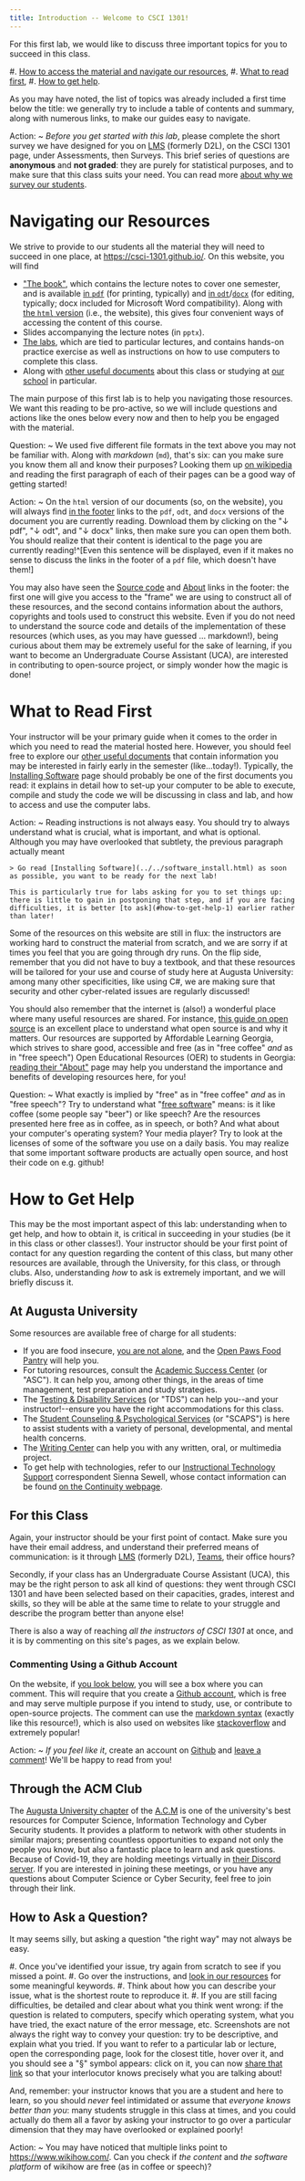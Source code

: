 ```yaml
---
title: Introduction -- Welcome to CSCI 1301!
---
```


For this first lab, we would like to discuss three important topics for you to succeed in this class.

#. [How to access the material and navigate our resources](#navigating-our-resources-1),
#. [What to read first](#what-to-read-first-1),
#. [How to get help](#how-to-get-help-1).

As you may have noted, the list of topics was already included a first time below the title: we generally try to include a table of contents and summary, along with numerous links, to make our guides easy to navigate.

Action:
~ _Before you get started with this lab_, please complete the short survey we have designed for you on [LMS](https://lms.augusta.edu/) (formerly D2L), on the CSCI 1301 page, under Assessments, then Surveys. This brief series of questions are **anonymous** and **not graded**: they are purely for statistical purposes, and to make sure that this class suits your need. You can read more [about why we survey our students](../../survey.html).

# Navigating our Resources

We strive to provide to our students all the material they will need to succeed in one place, at <https://csci-1301.github.io/>.
On this website, you will find

- ["The book"](https://csci-1301.github.io/book.html), which contains the lecture notes to cover one semester, and is available [in `pdf`](https://csci-1301.github.io/book.pdf) (for printing, typically) and [in `odt`](https://csci-1301.github.io/book.odt)/[`docx`](https://csci-1301.github.io/book.docx) (for editing, typically;  docx included for Microsoft Word compatibility). Along with [the `html` version](https://csci-1301.github.io/book.html) (i.e., the website), this gives four convenient ways of accessing the content of this course.
- Slides accompanying the lecture notes (in `pptx`). <!-- TODO: add (list of) slides to website -->
- [The labs](https://csci-1301.github.io/labs/), which are tied to particular lectures, and contains hands-on practice exercise as well as instructions on how to use computers to complete this class.
- Along with [other useful documents](https://csci-1301.github.io/#other-documents) about this class or studying at [our school](https://www.augusta.edu/ccs/) in particular.

The main purpose of this first lab is to help you navigating those resources.
We want this reading to be pro-active, so we will include questions and actions like the ones below every now and then to help you be engaged with the material.

Question:
~  We used five different file formats in the text above you may not be familiar with. Along with _markdown_ (`md`), that's six: can you make sure you know them all and know their purposes? Looking them up [on wikipedia](https://en.wikipedia.org/wiki/List_of_file_formats) and reading the first paragraph of each of their pages can be a good way of getting started!

Action:
~ On the `html` version of our documents (so, on the website), you will always find [in the footer](#footer) links to the `pdf`, `odt`, and `docx` versions of the document you are currently reading.
Download them by clicking on the "↓ pdf", "↓ odt", and "↓ docx" links, then make sure you can open them both.
You should realize that their content is identical to the page you are currently reading!^[Even this sentence will be displayed, even if it makes no sense to discuss the links in the footer of a `pdf` file, which doesn't have them!]

You may also have seen the [Source code](https://github.com/csci-1301/csci-1301.github.io) and [About](../../about.html) links in the footer: the first one will give you access to the "frame" we are using to construct all of these resources, and the second contains information about the authors, copyrights and tools used to construct this website.
Even if you do not need to understand the source code and details of the implementation of these resources (which uses, as you may have guessed … markdown!), being curious about them may be extremely useful for the sake of learning, if you want to become an Undergraduate Course Assistant (UCA), are interested in contributing to open-source project, or simply wonder how the magic is done!

# What to Read First

Your instructor will be your primary guide when it comes to the order in which you need to read the material hosted here.
However, you should feel free to explore our [other useful documents](https://csci-1301.github.io/#other-documents) that contain information you may be interested in fairly early in the semester (like…today!).
Typically, the [Installing Software](../../software_install.html) page should probably be one of the first documents you read: it explains in detail how to set-up your computer to be able to execute, compile and study the code we will be discussing in class and lab, and how to access and use the computer labs.

Action:
~
    Reading instructions is not always easy. You should try to always understand what is crucial, what is important, and what is optional.
    Although you may have overlooked that subtlety, the previous paragraph actually meant

    > Go read [Installing Software](../../software_install.html) as soon as possible, you want to be ready for the next lab!

    This is particularly true for labs asking for you to set things up: there is little to gain in postponing that step, and if you are facing difficulties, it is better [to ask](#how-to-get-help-1) earlier rather than later!

Some of the resources on this website are still in flux: the instructors are working hard to construct the material from scratch, and we are sorry if at times you feel that you are going through dry runs.
On the flip side, remember that you did not have to buy a textbook, and that these resources will be tailored for your use and course of study here at Augusta University: among many other specificities, like using C#, we are making sure that security and other cyber-related issues are regularly discussed!

You should also remember that the internet is (also!) a wonderful place where many useful resources are shared.
For instance, [this guide on open source](https://opensource.guide/) is an excellent place to understand what open source is and why it matters.
Our resources are supported by Affordable Learning Georgia, which strives to share good, accessible and free (as in "free coffee" _and_ as in "free speech") Open Educational Resources (OER) to students in Georgia: [reading their "About"](https://www.affordablelearninggeorgia.org/about/about_us) page may help you understand the importance and benefits of developing resources here, for you!

Question:
~ What exactly is implied by "free" as in "free coffee" _and_ as in "free speech"? Try to understand what "[free software](https://en.wikipedia.org/wiki/Free_software)" means: is it like coffee (some people say "beer") or like speech? Are the resources presented here free as in coffee, as in speech, or both? And what about your computer's operating system? Your media player? Try to look at the licenses of some of the software you use on a daily basis. You may realize that some important software products are actually open source, and host their code on e.g. github!

# How to Get Help

This may be the most important aspect of this lab: understanding when to get help, and how to obtain it, is critical in succeeding in your studies (be it in this class or other classes!).
Your instructor should be your first point of contact for any question regarding the content of this class, but many other resources are available, through the University, for this class, or through clubs.
Also, understanding _how_ to ask is extremely important, and we will briefly discuss it.


## At Augusta University

Some resources are available free of charge for all students:

- If you are food insecure, [you are not alone](https://www.wjbf.com/csra-news/nearly-36-percent-of-college-students-are-hungry/), and the [Open Paws Food Pantry](https://www.augusta.edu/student-affairs/open-paws.php) will help you.
- For tutoring resources, consult the [Academic Success Center](https://www.augusta.edu/academicsuccess/) (or "ASC"). It can help you, among other things, in the areas of time management, test preparation and study strategies.
- The [Testing & Disability Services](https://www.augusta.edu/tds/) (or "TDS") can help you--and your instructor!--ensure you have the right accommodations for this class.
- The [Student Counseling & Psychological Services](https://www.augusta.edu/counseling/) (or "SCAPS") is here to assist students with a variety of personal, developmental, and mental health concerns.
- The [Writing Center](https://www.augusta.edu/pamplin/writingcenter/) can help you with any written, oral, or multimedia project.
- To get help with technologies, refer to our [Instructional Technology Support](https://www.augusta.edu/continuity/index.php) correspondent Sienna Sewell, whose contact information can be found [on the Continuity webpage](https://www.augusta.edu/continuity/).

## For this Class

Again, your instructor should be your first point of contact.
Make sure you have their email address, and understand their preferred means of communication: is it through [LMS](https://lms.augusta.edu/) (formerly D2L), [Teams](https://www.augusta.edu/its/microsoftteams.php), their office hours?

Secondly, if your class has an Undergraduate Course Assistant (UCA), this may be the right person to ask all kind of questions: they went through CSCI 1301 and have been selected based on their capacities, grades, interest and skills, so they will be able at the same time to relate to your struggle and describe the program better than anyone else!

There is also a way of reaching _all the instructors of CSCI 1301_ at once, and it is by commenting on this site's pages, as we explain below.

### Commenting Using a Github Account

On the website, if [you look below](#how-is-this-page), you will see a box where you can comment.
This will require that you create a [Github account](https://github.com/login), which is free and may serve multiple purpose if you intend to study, use, or contribute to open-source projects.
The comment can use the [markdown syntax](https://commonmark.org/) (exactly like this resource!), which is also used on websites like [stackoverflow](https://stackoverflow.com/editing-help) and extremely popular!

Action:
~ _If you feel like it_, create an account on [Github](https://github.com/login) and [leave a comment](#how-is-this-page)! We'll be happy to read from you!


## Through the ACM Club

The [Augusta University chapter](https://spots.augusta.edu/cyberdefense/) of the [A.C.M](https://www.acm.org/ "Association for Computing Machinery") is one of the university's best resources for Computer Science, Information Technology and Cyber Security students.
It provides a platform to network with other students in similar majors; presenting countless opportunities to expand not only the people you know, but also a fantastic place to learn and ask questions.
Because of Covid-19, they are holding meetings virtually in [their Discord server](https://discord.gg/QGuGmsF).
If you are interested in joining these meetings, or you have any questions about Computer Science or Cyber Security, feel free to join through their link.

## How to Ask a Question?

It may seems silly, but asking a question "the right way" may not always be easy.

#. Once you've identified your issue, try again from scratch to see if you missed a point.
#. Go over the instructions, and [look in our resources](https://github.com/csci-1301/csci-1301.github.io/search?q=ask+a+question) for some meaningful keywords.
#. Think about how you can describe your issue, what is the shortest route to reproduce it.
#. If you are still facing difficulties, be detailed and clear about what you think went wrong: if the question is related to computers, specify which operating system, what you have tried, the exact nature of the error message, etc. Screenshots are not always the right way to convey your question: try to be descriptive, and explain what you tried. If you want to refer to a particular lab or lecture, open the corresponding page, look for the closest title, hover over it, and you should see a "§" symbol appears: click on it, you can now [share that link](https://www.wikihow.com/Copy-and-Paste-a-Link) so that your interlocutor knows precisely what you are talking about!

And, remember: your instructor knows that you are a student and here to learn, so you should _never_ feel intimidated or assume that _everyone knows better than you_: many students struggle in this class at times, and you could actually do them all a favor by asking your instructor to go over a particular dimension that they may have overlooked or explained poorly!

Action:
~ You may have noticed that multiple links point to <https://www.wikihow.com/>. Can you check if _the content_ and _the software platform_ of wikihow are free (as in coffee or speech)?
